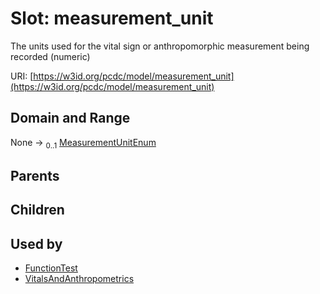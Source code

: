 
# Slot: measurement_unit


The units used for the vital sign or anthropomorphic measurement being recorded (numeric)

URI: [https://w3id.org/pcdc/model/measurement_unit](https://w3id.org/pcdc/model/measurement_unit)


## Domain and Range

None &#8594;  <sub>0..1</sub> [MeasurementUnitEnum](MeasurementUnitEnum.md)

## Parents


## Children


## Used by

 * [FunctionTest](FunctionTest.md)
 * [VitalsAndAnthropometrics](VitalsAndAnthropometrics.md)
